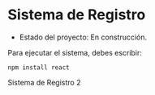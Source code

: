 <h1>Sistema de Registro</h1>

- Estado del proyecto: En construcción.

Para ejecutar el sistema, debes escribir:

````npm install react````

Sistema de Registro 2
